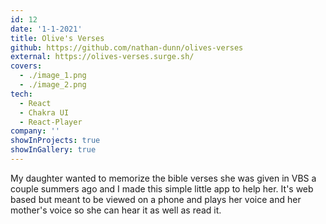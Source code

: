 ```yaml
---
id: 12
date: '1-1-2021'
title: Olive's Verses
github: https://github.com/nathan-dunn/olives-verses
external: https://olives-verses.surge.sh/
covers:
  - ./image_1.png
  - ./image_2.png
tech:
  - React
  - Chakra UI
  - React-Player
company: ''
showInProjects: true
showInGallery: true
---
```


My daughter wanted to memorize the bible verses she was given in VBS a couple summers ago and I made this simple little app to help her. It's web based but meant to be viewed on a phone and plays her voice and her mother's voice so she can hear it as well as read it.
